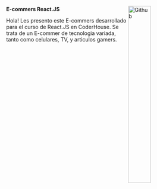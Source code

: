 **E-commers React.JS**
<img width="35%" align="right" alt="Github" src="https://user-images.githubusercontent.com/48678280/88862734-4903af80-d201-11ea-968b-9c939d88a37c.gif" />

Hola! 
Les presento este E-commers desarrollado para el curso de React.JS en CoderHouse.
Se trata de un E-commer de tecnologia variada, tanto como celulares, TV, y articulos gamers.
